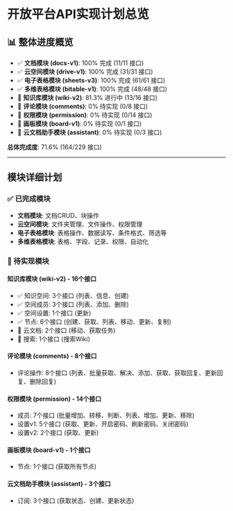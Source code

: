 # 开放平台API实现计划总览

## 📊 整体进度概览

- ✅ **文档模块 (docs-v1)**: 100% 完成 (11/11 接口)
- ✅ **云空间模块 (drive-v1)**: 100% 完成 (31/31 接口)  
- ✅ **电子表格模块 (sheets-v3)**: 100% 完成 (61/61 接口)
- ✅ **多维表格模块 (bitable-v1)**: 100% 完成 (48/48 接口)
- 🚧 **知识库模块 (wiki-v2)**: 81.3% 进行中 (13/16 接口)
- 🚧 **评论模块 (comments)**: 0% 待实现 (0/8 接口)
- 🚧 **权限模块 (permission)**: 0% 待实现 (0/14 接口)
- 🚧 **画板模块 (board-v1)**: 0% 待实现 (0/1 接口)
- 🚧 **云文档助手模块 (assistant)**: 0% 待实现 (0/3 接口)

**总体完成度**: 71.6% (164/229 接口)

---

## 模块详细计划

### ✅ 已完成模块

- **文档模块**: 文档CRUD、块操作
- **云空间模块**: 文件夹管理、文件操作、权限管理
- **电子表格模块**: 表格操作、数据读写、条件格式、筛选等
- **多维表格模块**: 表格、字段、记录、权限、自动化

### 🚧 待实现模块

#### 知识库模块 (wiki-v2) - 16个接口
- ✅ 知识空间: 3个接口 (列表、信息、创建)
- ✅ 空间成员: 3个接口 (列表、添加、删除)
- ✅ 空间设置: 1个接口 (更新)
- ✅ 节点: 6个接口 (创建、获取、列表、移动、更新、复制)
- 🚧 云文档: 2个接口 (移动、获取任务)
- 🚧 搜索: 1个接口 (搜索Wiki)

#### 评论模块 (comments) - 8个接口
- 评论操作: 8个接口 (列表、批量获取、解决、添加、获取、获取回复、更新回复、删除回复)

#### 权限模块 (permission) - 14个接口
- 成员: 7个接口 (批量增加、转移、判断、列表、增加、更新、移除)
- 设置v1: 5个接口 (获取、更新、开启密码、刷新密码、关闭密码)
- 设置v2: 2个接口 (获取、更新)

#### 画板模块 (board-v1) - 1个接口
- 节点: 1个接口 (获取所有节点)

#### 云文档助手模块 (assistant) - 3个接口
- 订阅: 3个接口 (获取状态、创建、更新状态)